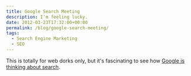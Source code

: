 ```yaml
---
title: Google Search Meeting
description: I'm feeling lucky.
date: 2012-03-23T17:32:00+00:00
permalink: /blog/google-search-meeting/
tags:
  - Search Engine Marketing
  - SEO
---
```


This is totally for web dorks only, but it's fascinating to see how [Google is thinking about search](http://youtu.be/JtRJXnXgE-A).
